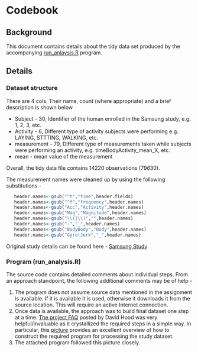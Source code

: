 # Codebook

## Background
This document contains details about the tidy data set produced by the accompanying [run_anlaysis.R](run_anlaysis.R) program.

## Details

### Dataset structure   
There are 4 cols.  Their name, count (where appropriate) and a brief description is shown below 
* Subject - 30, Identifier of the human enrolled in the Samsung study, e.g. 1, 2, 3, etc.
* Activity - 6, Different type of activity subjects were performing e.g. LAYING, STTTING, WALKING, etc.
* measurement - 79, Different type of measurements taken while subjects were performing an activity, e.g. timeBodyActivity_mean_X, etc.
* mean - mean value of the measurement

Overall, the tidy data file contains 14220 observations (79*6*30).  

The measurement names were cleaned up by using the following substitutions -
 ```R
    header.names<-gsub("^t","time",header.fields)
    header.names<-gsub("^f","frequency",header.names)
    header.names<-gsub("Acc","Activity",header.names)
    header.names<-gsub("Mag","Magnitude",header.names)
    header.names<-gsub("\\(|\\)","",header.names)
    header.names<-gsub("-","_",header.names)
    header.names<-gsub("BodyBody","Body",header.names)
    header.names<-gsub("Gyro|Jerk","_",header.names)
```

Original study details can be found here - [Samsung Study](http://archive.ics.uci.edu/ml/datasets/Human+Activity+Recognition+Using+Smartphones)

### Program (run_analysis.R)
The source code contains detailed comments about individual steps.  From an approach standpoint, the following additional comments may be of help - 

1. The program does not assume source data mentioned in the assignment is available.   If it is available it is used, otherwise it downloads it from the source location.  This will require an active Internet connection.
2. Once data is available, the approach was to build final dataset one step at a time.  [The project  FAQ](https://class.coursera.org/getdata-010/forum/thread?thread_id=49) posted by David Hood was very helpful/invaluable as it crystallized the required steps in a simple way. In particular, this  [picture](https://coursera-forum-screenshots.s3.amazonaws.com/ab/a2776024af11e4a69d5576f8bc8459/Slide2.png) provides an excellent overview of how to construct the required program for processing the study dataset.
3. The attached program followed this picture closely.
